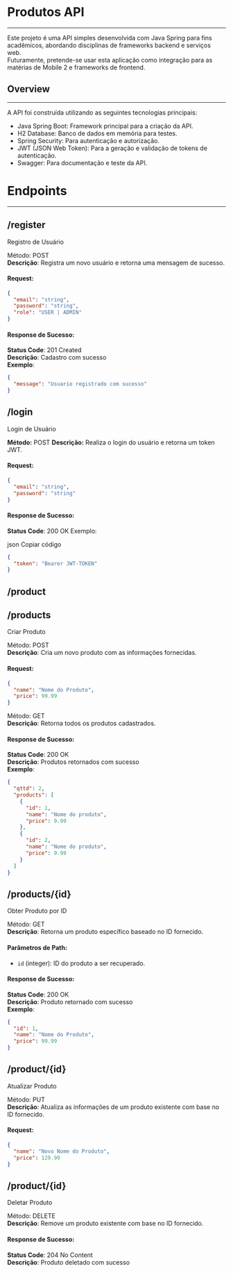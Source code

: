 # Produtos API

****
Este projeto é uma API simples desenvolvida com Java Spring para fins acadêmicos, abordando disciplinas de frameworks
backend e serviços web.  
Futuramente, pretende-se usar esta aplicação como integração para as matérias de Mobile 2 e frameworks de frontend.

## Overview

****
A API foi construída utilizando as seguintes tecnologias principais:

- Java Spring Boot: Framework principal para a criação da API.
- H2 Database: Banco de dados em memória para testes.
- Spring Security: Para autenticação e autorização.
- JWT (JSON Web Token): Para a geração e validação de tokens de autenticação.
- Swagger: Para documentação e teste da API.

# Endpoints

****

## /register

Registro de Usuário

Método: POST  
**Descrição**: Registra um novo usuário e retorna uma mensagem de sucesso.

#### Request:

````Json
{
  "email": "string",
  "password": "string",
  "role": "USER | ADMIN"
}
````

#### Response de Sucesso:

**Status Code**: 201 Created  
**Descrição**: Cadastro com sucesso  
**Exemplo**:

````json
{
  "message": "Usuario registrado com sucesso"
}
````

## /login

Login de Usuário

**Método:** POST
**Descrição:** Realiza o login do usuário e retorna um token JWT.

#### Request:

````json
{
  "email": "string",
  "password": "string"
}

````

#### Response de Sucesso:

**Status Code**: 200 OK
Exemplo:

json
Copiar código

````json
{
  "token": "Bearer JWT-TOKEN"
}
````

## /product
## /products
Criar Produto

Método: POST  
**Descrição**: Cria um novo produto com as informações fornecidas.

#### Request:
```json
{
  "name": "Nome do Produto",
  "price": 99.99
}
```

Método: GET  
**Descrição**: Retorna todos os produtos cadastrados.

#### Response de Sucesso:

**Status Code**: 200 OK  
**Descrição**: Produtos retornados com sucesso  
**Exemplo**:

```json
{
  "qttd": 2,
  "products": [
    {
      "id": 1,
      "name": "Nome do produto",
      "price": 9.99
    },
    {
      "id": 2,
      "name": "Nome do produto",
      "price": 9.99
    }
  ]
}
```
## /products/{id}
Obter Produto por ID

Método: GET  
**Descrição**: Retorna um produto específico baseado no ID fornecido.

#### Parâmetros de Path:
- `id` (integer): ID do produto a ser recuperado.

#### Response de Sucesso:
**Status Code**: 200 OK  
**Descrição**: Produto retornado com sucesso  
**Exemplo**:
```json
{
  "id": 1,
  "name": "Nome do Produto",
  "price": 99.99
}
```

## /product/{id}
Atualizar Produto

Método: PUT  
**Descrição**: Atualiza as informações de um produto existente com base no ID fornecido.

#### Request:
```json
{
  "name": "Novo Nome do Produto",
  "price": 129.99
}
````

## /product/{id}
Deletar Produto

Método: DELETE  
**Descrição**: Remove um produto existente com base no ID fornecido.

#### Response de Sucesso:
**Status Code**: 204 No Content  
**Descrição**: Produto deletado com sucesso




